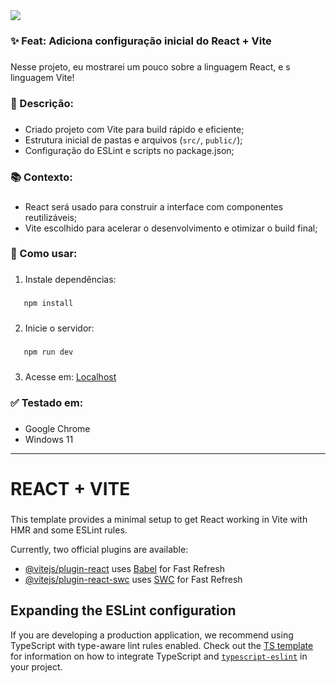 <div align="left">
   <img src="https://i.pinimg.com/originals/ca/26/2e/ca262e0354eea311c41134c3e4bc3bc2.gif">
</div>

###

**<h3>✨ Feat: Adiciona configuração inicial do React + Vite</h3>**

###

Nesse projeto, eu mostrarei um pouco sobre a linguagem React, e s linguagem Vite!

**<h3>📌 Descrição:</h3>**

###

- Criado projeto com Vite para build rápido e eficiente;
- Estrutura inicial de pastas e arquivos (`src/`, `public/`);
- Configuração do ESLint e scripts no package.json;

###

**<h3>📚 Contexto:</h3>**

###

- React será usado para construir a interface com componentes reutilizáveis;
- Vite escolhido para acelerar o desenvolvimento e otimizar o build final;

###

**<h3>🚀 Como usar:</h3>**

###

1. Instale dependências:

###
```bash
   npm install
```

###

2. Inicie o servidor:

###
```bash
   npm run dev
```

###

3. Acesse em: [Localhost](http://localhost:5173)

###

**<h3>✅ Testado em:</h3>**

###

- Google Chrome
- Windows 11

------

# REACT + VITE

###

This template provides a minimal setup to get React working in Vite with HMR and some ESLint rules.

Currently, two official plugins are available:

- [@vitejs/plugin-react](https://github.com/vitejs/vite-plugin-react/blob/main/packages/plugin-react) uses [Babel](https://babeljs.io/) for Fast Refresh
- [@vitejs/plugin-react-swc](https://github.com/vitejs/vite-plugin-react/blob/main/packages/plugin-react-swc) uses [SWC](https://swc.rs/) for Fast Refresh

## Expanding the ESLint configuration

If you are developing a production application, we recommend using TypeScript with type-aware lint rules enabled. Check out the [TS template](https://github.com/vitejs/vite/tree/main/packages/create-vite/template-react-ts) for information on how to integrate TypeScript and [`typescript-eslint`](https://typescript-eslint.io) in your project.
